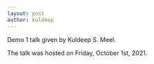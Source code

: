 ```yaml
---
layout: post
author: kuldeep
---
```

Demo 1 talk given by Kuldeep S. Meel.

The talk was hosted on Friday, October 1st, 2021.
